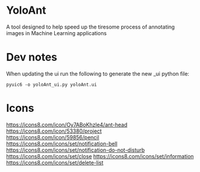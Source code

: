 # YoloAnt
A tool designed to help speed up the tiresome process of annotating images in Machine Learning applications

# Dev notes
When updating the ui run the following to generate the new _ui python file: 
``` 
pyuic6 -o yoloAnt_ui.py yoloAnt.ui
```

# Icons
https://icons8.com/icon/Oy7ABoKhzle4/ant-head
https://icons8.com/icon/53380/project
https://icons8.com/icon/59856/pencil
https://icons8.com/icons/set/notification-bell
https://icons8.com/icons/set/notification-do-not-disturb
https://icons8.com/icons/set/close
https://icons8.com/icons/set/information
https://icons8.com/icons/set/delete-list

